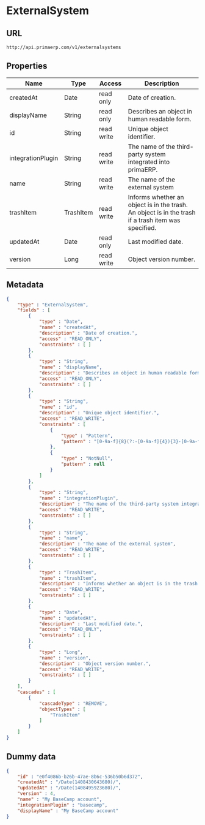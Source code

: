ExternalSystem
==

## URL

	http://api.primaerp.com/v1/externalsystems

## Properties

| Name              | Type      | Access     | Description                                                                                         |
|-------------------|-----------|------------|-----------------------------------------------------------------------------------------------------|
| createdAt         | Date      | read only  | Date of creation.                                                                                   |
| displayName       | String    | read only  | Describes an object in human readable form.                                                         |
| id                | String    | read write | Unique object identifier.                                                                           |
| integrationPlugin | String    | read write | The name of the third-party system integrated into primaERP.                                        |
| name              | String    | read write | The name of the external system                                                                     |
| trashItem         | TrashItem | read write | Informs whether an object is in the trash. An object is in the trash if a trash item was specified. |
| updatedAt         | Date      | read only  | Last modified date.                                                                                 |
| version           | Long      | read write | Object version number.                                                                              |

## Metadata

```JSON
{
	"type" : "ExternalSystem",
	"fields" : [
		{
			"type" : "Date",
			"name" : "createdAt",
			"description" : "Date of creation.",
			"access" : "READ_ONLY",
			"constraints" : [ ]
		},
		{
			"type" : "String",
			"name" : "displayName",
			"description" : "Describes an object in human readable form.",
			"access" : "READ_ONLY",
			"constraints" : [ ]
		},
		{
			"type" : "String",
			"name" : "id",
			"description" : "Unique object identifier.",
			"access" : "READ_WRITE",
			"constraints" : [
				{
					"type" : "Pattern",
					"pattern" : "[0-9a-f]{8}(?:-[0-9a-f]{4}){3}-[0-9a-f]{12}"
				},
				{
					"type" : "NotNull",
					"pattern" : null
				}
			]
		},
		{
			"type" : "String",
			"name" : "integrationPlugin",
			"description" : "The name of the third-party system integrated into primaERP.",
			"access" : "READ_WRITE",
			"constraints" : [ ]
		},
		{
			"type" : "String",
			"name" : "name",
			"description" : "The name of the external system",
			"access" : "READ_WRITE",
			"constraints" : [ ]
		},
		{
			"type" : "TrashItem",
			"name" : "trashItem",
			"description" : "Informs whether an object is in the trash. An object is in the trash if a trash item was specified.",
			"access" : "READ_WRITE",
			"constraints" : [ ]
		},
		{
			"type" : "Date",
			"name" : "updatedAt",
			"description" : "Last modified date.",
			"access" : "READ_ONLY",
			"constraints" : [ ]
		},
		{
			"type" : "Long",
			"name" : "version",
			"description" : "Object version number.",
			"access" : "READ_WRITE",
			"constraints" : [ ]
		}
	],
	"cascades" : [
		{
			"cascadeType" : "REMOVE",
			"objectTypes" : [
				"TrashItem"
			]
		}
	]
}
```

## Dummy data

```JSON
{
	"id" : "e0f4086b-b26b-47ae-8b6c-536b50b6d372",
	"createdAt" : "/Date(1408430643680)/",
	"updatedAt" : "/Date(1408495923680)/",
	"version" : 4,
	"name" : "My BaseCamp account",
	"integrationPlugin" : "basecamp",
	"displayName" : "My BaseCamp account"
}
```
